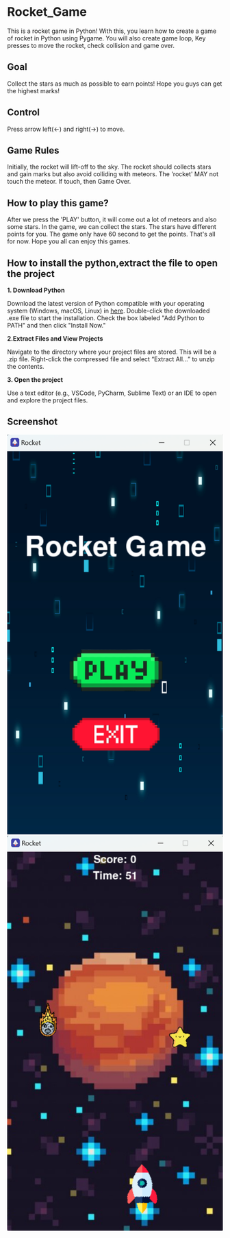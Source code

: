 # Rocket_Game
This is a rocket game in Python! With this, you learn how to create a game of rocket in Python using Pygame. You will also create game loop, Key presses to move the rocket, check collision and game over.

## Goal
Collect the stars as much as possible to earn points! Hope you guys can get the highest marks!

## Control
Press arrow left(←) and right(→) to move. 

## Game Rules
Initially, the rocket will lift-off to the sky. The rocket should collects stars and gain marks but also avoid colliding with meteors. The 'rocket' MAY not touch the meteor. If touch, then Game Over.

## How to play this game?
After we press the 'PLAY' button, it will come out a lot of meteors and also some stars. In the game, we can collect the stars. The stars have different points for you. The game only have 60 second to get the points. That's all for now. Hope you all can enjoy this games.

## How to install the python,extract the file to open the project

**1. Download Python**

Download the latest version of Python compatible with your operating system (Windows, macOS, Linux) in [here](https://www.python.org/downloads/). Double-click the downloaded .exe file to start the installation. Check the box labeled "Add Python to PATH" and then click "Install Now."

**2.Extract Files and View Projects**

Navigate to the directory where your project files are stored. This will be a .zip file. Right-click the compressed file and select “Extract All…” to unzip the contents.

**3. Open the project**

Use a text editor (e.g., VSCode, PyCharm, Sublime Text) or an IDE to open and explore the project files.

## Screenshot
![Tittle_screen](https://raw.githubusercontent.com/Yi6933/Rocket_Game/main/Screenshot/Main_Page.png)
![Gameplay](https://raw.githubusercontent.com/Yi6933/Rocket_Game/main/Screenshot/Gameplay.png)

